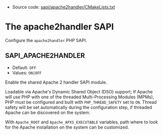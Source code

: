 <!-- This is auto-generated file. -->
* Source code: [sapi/apache2handler/CMakeLists.txt](https://github.com/petk/php-build-system/blob/master/cmake/sapi/apache2handler/CMakeLists.txt)

# The apache2handler SAPI

Configure the `apache2handler` PHP SAPI.

## SAPI_APACHE2HANDLER

* Default: `OFF`
* Values: `ON|OFF`

Enable the shared Apache 2 handler SAPI module.

Loadable via Apache's Dynamic Shared Object (DSO) support; If Apache will use
PHP with one of the threaded Multi-Processing Modules (MPMs), PHP must be
configured and built with `PHP_THREAD_SAFETY` set to `ON`. Thread safety will
be set automatically during the configuration step, if threaded Apache can be
discovered on the system.

With `Apache_ROOT` and `Apache_APXS_EXECUTABLE` variables, path where to look
for the Apache installation on the system can be customized.
